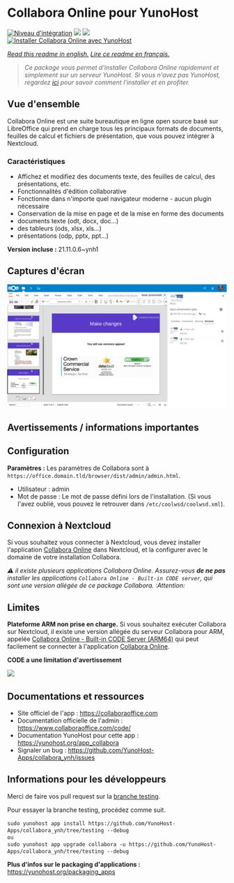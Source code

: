 # Collabora Online pour YunoHost

[![Niveau d'intégration](https://dash.yunohost.org/integration/collabora.svg)](https://dash.yunohost.org/appci/app/collabora) ![](https://ci-apps.yunohost.org/ci/badges/collabora.status.svg) ![](https://ci-apps.yunohost.org/ci/badges/collabora.maintain.svg)  
[![Installer Collabora Online avec YunoHost](https://install-app.yunohost.org/install-with-yunohost.svg)](https://install-app.yunohost.org/?app=collabora)

*[Read this readme in english.](./README.md)*
*[Lire ce readme en français.](./README_fr.md)*

> *Ce package vous permet d'installer Collabora Online rapidement et simplement sur un serveur YunoHost.
Si vous n'avez pas YunoHost, regardez [ici](https://yunohost.org/#/install) pour savoir comment l'installer et en profiter.*

## Vue d'ensemble

Collabora Online est une suite bureautique en ligne open source basé sur LibreOffice qui prend en charge tous les principaux formats de documents, feuilles de calcul et fichiers de présentation, que vous pouvez intégrer à Nextcloud.

### Caractéristiques

- Affichez et modifiez des documents texte, des feuilles de calcul, des présentations, etc.
- Fonctionnalités d'édition collaborative
- Fonctionne dans n'importe quel navigateur moderne - aucun plugin nécessaire
- Conservation de la mise en page et de la mise en forme des documents
- documents texte (odt, docx, doc…)
- des tableurs (ods, xlsx, xls…)
- présentations (odp, pptx, ppt…)

**Version incluse :** 21.11.0.6~ynh1



## Captures d'écran

![](./doc/screenshots/Collabora_Online_-_versions_integration.png)

## Avertissements / informations importantes

## Configuration

**Paramètres :**
Les paramètres de Collabora sont à `https://office.domain.tld/browser/dist/admin/admin.html`.

- Utilisateur : admin
- Mot de passe : Le mot de passe défini lors de l'installation. (Si vous l'avez oublié, vous pouvez le retrouver dans `/etc/coolwsd/coolwsd.xml`).

## Connexion à Nextcloud

Si vous souhaitez vous connecter à Nextcloud, vous devez installer l'application [Collabora Online](https://apps.nextcloud.com/apps/richdocuments) dans Nextcloud, et la configurer avec le domaine de votre installation Collabora.

*:warning: il existe plusieurs applications Collabora Online. Assurez-vous **de ne pas** installer les applications `Collabora Online - Built-in CODE server`, qui sont une version allégée de ce package Collabora. :Attention:*

## Limites

**Plateforme ARM non prise en charge.** Si vous souhaitez exécuter Collabora sur Nextcloud, il existe une version allégée du serveur Collabora pour ARM, appelée [Collabora Online - Built-in CODE Server (ARM64)](https://apps.nextcloud.com/apps/richdocumentscode_arm64) qui peut facilement se connecter à l'application [Collabora Online](https://apps.nextcloud.com/apps/richdocuments).

**CODE a une limitation d'avertissement**

![](https://www.libreoffice.org/assets/Uploads/LibreOffice-Online-limit.png)

## Documentations et ressources

* Site officiel de l'app : https://collaboraoffice.com
* Documentation officielle de l'admin : https://www.collaboraoffice.com/code/
* Documentation YunoHost pour cette app : https://yunohost.org/app_collabora
* Signaler un bug : https://github.com/YunoHost-Apps/collabora_ynh/issues

## Informations pour les développeurs

Merci de faire vos pull request sur la [branche testing](https://github.com/YunoHost-Apps/collabora_ynh/tree/testing).

Pour essayer la branche testing, procédez comme suit.
```
sudo yunohost app install https://github.com/YunoHost-Apps/collabora_ynh/tree/testing --debug
ou
sudo yunohost app upgrade collabora -u https://github.com/YunoHost-Apps/collabora_ynh/tree/testing --debug
```

**Plus d'infos sur le packaging d'applications :** https://yunohost.org/packaging_apps